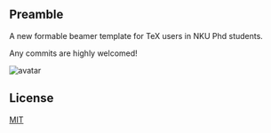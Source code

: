 ## Preamble
A new formable beamer template for TeX users in NKU Phd students. 

Any commits are highly welcomed!


![avatar](https://github.com/yuhuangniu/NUKbeamer/blob/main/example.png)

## License

[MIT](https://github.com/yuhuangniu/NUKbeamer/blob/main/LICENSE) 
